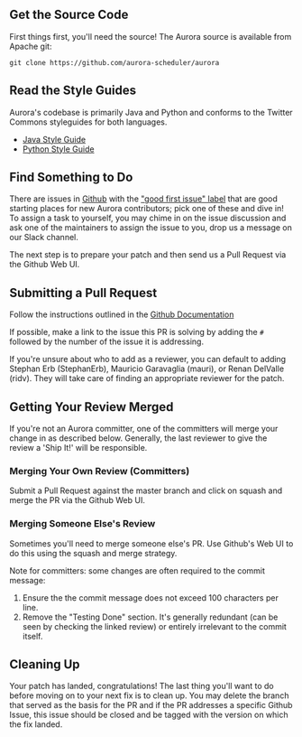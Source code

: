 ## Get the Source Code

First things first, you'll need the source! The Aurora source is available from Apache git:

    git clone https://github.com/aurora-scheduler/aurora

Read the Style Guides
---------------------
Aurora's codebase is primarily Java and Python and conforms to the Twitter Commons styleguides for
both languages.

- [Java Style Guide](https://github.com/twitter/commons/blob/master/src/java/com/twitter/common/styleguide.md)
- [Python Style Guide](https://github.com/twitter/commons/blob/master/src/python/twitter/common/styleguide.md)

## Find Something to Do

There are issues in [Github](https://github.com/aurora-scheduler/aurora/issues) with the
["good first issue" label](https://github.com/aurora-scheduler/aurora/issues?q=is%3Aissue+label%3A%22good+first+issue%22+is%3Aopen)
that are good starting places for new Aurora contributors; pick one of these and dive in! To assign
a task to yourself, you may chime in on the issue discussion and ask one of the maintainers
to assign the issue to you, drop us a message on our Slack channel.

The next step is to prepare your patch and then send us a Pull Request via the Github Web UI.

## Submitting a Pull Request

Follow the instructions outlined in the
[Github Documentation](https://help.github.com/en/github/collaborating-with-issues-and-pull-requests/creating-a-pull-request)

If possible, make a link to the issue this PR is solving by adding the `#` followed by the number
of the issue it is addressing.

If you're unsure about who to add as a reviewer, you can default to adding Stephan Erb (StephanErb),
Mauricio Garavaglia (mauri), or Renan DelValle (ridv).
They will take care of finding an appropriate reviewer for the patch.

## Getting Your Review Merged

If you're not an Aurora committer, one of the committers will merge your change in as described
below. Generally, the last reviewer to give the review a 'Ship It!' will be responsible.

### Merging Your Own Review (Committers)

Submit a Pull Request against the master branch and click on squash and merge the PR via
the Github Web UI.


### Merging Someone Else's Review

Sometimes you'll need to merge someone else's PR. Use Github's Web UI to do this using the
squash and merge strategy.


Note for committers: some changes are often required to the commit message:

1. Ensure the the commit message does not exceed 100 characters per line.
2. Remove the "Testing Done" section. It's generally redundant (can be seen by checking the linked
  review) or entirely irrelevant to the commit itself.

## Cleaning Up

Your patch has landed, congratulations! The last thing you'll want to do before moving on to your
next fix is to clean up. You may delete the branch that served as the basis
for the PR and if the PR addresses a specific Github Issue, this issue should be closed and be tagged
with the version on which the fix landed.
